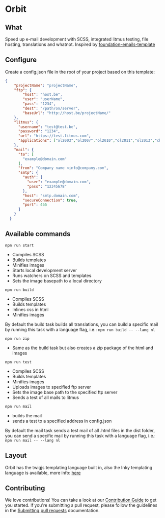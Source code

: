 # Orbit
## What
Speed up e-mail development with SCSS, integrated litmus testing, file hosting, translations and whatnot. Inspired by [foundation-emails-template](https://github.com/zurb/foundation-emails-template)
## Configure
Create a config.json file in the root of your project based on this template:
```json
{
    "projectName": "projectName",
    "ftp": {
        "host": "host.be",
        "user": "userName",
        "pass": "1234",
        "dest": "/path/on/server",
        "baseUrl": "http://host.be/projectName/"
    },
    "litmus": {
      "username": "test@test.be",
      "password": "1234",
      "url": "https://test.litmus.com",
      "applications": ["ol2003","ol2007","ol2010","ol2011","ol2013","chromegmailnew","chromeyahoo","appmail9","iphone5s","ipad","android4","androidgmailapp"]
    },
    "mail": {
      "to": [
        "example@domain.com"
      ],
      "from": "Company name <info@company.com",
      "smtp": {
        "auth": {
          "user": "example@domain.com",
          "pass": "12345678"
        },
        "host": "smtp.domain.com",
        "secureConnection": true,
        "port": 465
      }
    }
  }
```
## Available commands
```npm run start```
- Compiles SCSS
- Builds templates
- Minifies images
- Starts local development server
- Runs watchers on SCSS and templates
- Sets the image basepath to a local directory

```npm run build```
- Compiles SCSS
- Builds templates
- Inlines css in html
- Minifies images

By default the build task builds all translations, you can build a specific mail by running this task with a language flag, i.e.: ```npm run build -- --lang nl```

```npm run zip```
- Same as the build task but also creates a zip package of the html and images

```npm run test```
- Compiles SCSS
- Builds templates
- Minifies images
- Uploads images to specified ftp server
- Sets the image base path to the specified ftp server
- Sends a test of all mails to litmus

```npm run mail```
- builds the mail
- sends a test to a specified address in config.json

By default the mail task sends a test mail of all .html files in the dist folder, you can send a specific mail by running this task with a language flag, i.e.: ```npm run mail -- --lang nl```

## Layout
Orbit has the twigjs templating language built in, also the Inky templating language is available, more info: [here](https://foundation.zurb.com/emails/docs/inky.html)

## Contributing
We love contributions! You can take a look at our [Contribution Guide](docs/contributing.md) to get you started.
If you're submitting a pull request, please follow the guidelines in the [Submitting pull requests](docs/pull-requests.md)
documentation.
